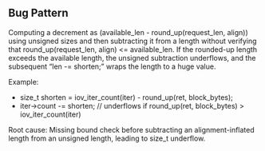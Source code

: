 ## Bug Pattern

Computing a decrement as (available_len - round_up(request_len, align)) using unsigned sizes and then subtracting it from a length without verifying that round_up(request_len, align) <= available_len. If the rounded-up length exceeds the available length, the unsigned subtraction underflows, and the subsequent “len -= shorten;” wraps the length to a huge value.

Example:
- size_t shorten = iov_iter_count(iter) - round_up(ret, block_bytes);
- iter->count -= shorten;  // underflows if round_up(ret, block_bytes) > iov_iter_count(iter)

Root cause: Missing bound check before subtracting an alignment-inflated length from an unsigned length, leading to size_t underflow.
